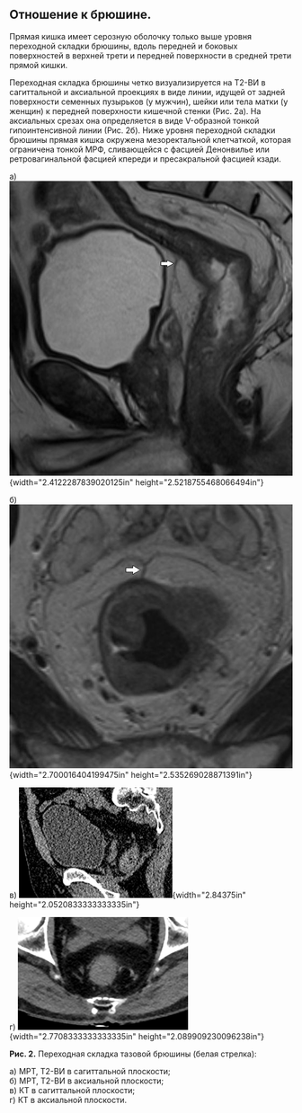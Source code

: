 ## Отношение к брюшине.

Прямая кишка имеет серозную оболочку только выше уровня переходной складки брюшины, вдоль передней и боковых поверхностей в верхней трети и передней поверхности в средней трети прямой кишки.

Переходная складка брюшины четко визуализируется на Т2-ВИ в сагиттальной и аксиальной проекциях в виде линии, идущей от задней поверхности семенных пузырьков (у мужчин), шейки или тела матки (у женщин) к передней поверхности кишечной стенки (Рис. 2а). На аксиальных срезах она определяется в виде V-образной тонкой гипоинтенсивной линии (Рис. 2б).
Ниже уровня переходной складки брюшины прямая кишка окружена мезоректальной клетчаткой, которая ограничена тонкой МРФ, сливающейся с фасцией Денонвилье или ретровагинальной фасцией кпереди и пресакральной фасцией кзади.

а) ![](./img/anatomy/fig2/image51.jpg){width="2.4122287839020125in" height="2.5218755468066494in"}

б) ![](./img/anatomy/fig2/image37.jpg){width="2.700016404199475in" height="2.535269028871391in"}

в) ![](./img/anatomy/fig2/image59.png){width="2.84375in" height="2.0520833333333335in"}

г) ![](./img/anatomy/fig2/image42.png){width="2.7708333333333335in" height="2.089909230096238in"}

**Рис. 2.** Переходная складка тазовой брюшины (белая стрелка):

а) МРТ, Т2-ВИ в сагиттальной плоскости;  
б) МРТ, Т2-ВИ в аксиальной плоскости;  
в) КТ в сагиттальной плоскости;  
г) КТ в аксиальной плоскости.

